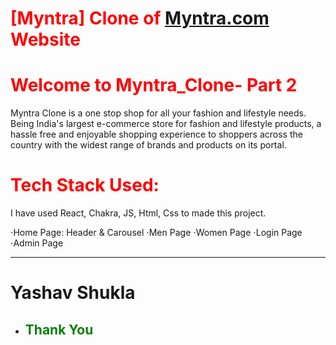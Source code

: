 # <span style="color:red">[Myntra] Clone of [Myntra.com](https://www.Myntra.com/) Website </span>

# <span style="color:red"> Welcome to Myntra_Clone- Part 2</span>


Myntra Clone is a one stop shop for all your fashion and lifestyle needs. Being India's largest e-commerce store for fashion and lifestyle products, a hassle free and enjoyable shopping experience to shoppers across the country with the widest range of brands and products on its portal.

# <span style="color:red"> Tech Stack Used: </span>

I have used React, Chakra, JS, Html, Css to made this project.


⋅Home Page: Header & Carousel 
⋅Men Page 
⋅Women Page 
⋅Login Page 
⋅Admin Page 
<hr>

# Yashav Shukla

- ## <span style="color:green"> Thank You </span>
